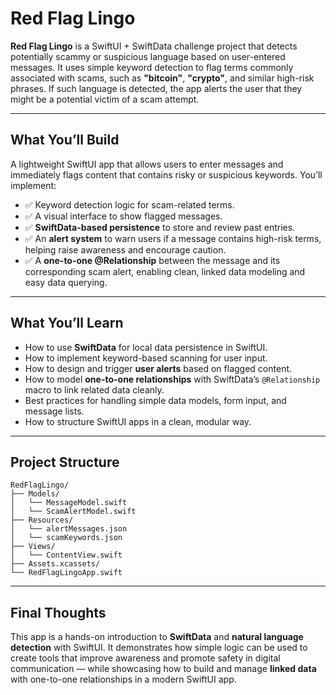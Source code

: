 # Red Flag Lingo

**Red Flag Lingo** is a SwiftUI + SwiftData challenge project that detects potentially scammy or suspicious language based on user-entered messages. It uses simple keyword detection to flag terms commonly associated with 
scams, such as **"bitcoin"**, **"crypto"**, and similar high-risk phrases. If such language is detected, the app alerts the user that they might be a potential victim of a scam attempt.

---

## What You’ll Build

A lightweight SwiftUI app that allows users to enter messages and immediately flags content that contains risky or suspicious keywords. You’ll implement:

- ✅ Keyword detection logic for scam-related terms.
- ✅ A visual interface to show flagged messages.
- ✅ **SwiftData-based persistence** to store and review past entries.
- ✅ An **alert system** to warn users if a message contains high-risk terms, helping raise awareness and encourage caution.
- ✅ A **one-to-one @Relationship** between the message and its corresponding scam alert, enabling clean, linked data modeling and easy data querying.

---

## What You’ll Learn

- How to use **SwiftData** for local data persistence in SwiftUI.
- How to implement keyword-based scanning for user input.
- How to design and trigger **user alerts** based on flagged content.
- How to model **one-to-one relationships** with SwiftData’s `@Relationship` macro to link related data cleanly.
- Best practices for handling simple data models, form input, and message lists.
- How to structure SwiftUI apps in a clean, modular way.

---

## Project Structure

```text
RedFlagLingo/       
├── Models/
│   └── MessageModel.swift    
│   └── ScamAlertModel.swift               
├── Resources/
│   └── alertMessages.json 
│   └── scamKeywords.json    
├── Views/
│   └── ContentView.swift        
├── Assets.xcassets/              
└── RedFlagLingoApp.swift        
````

---

## Final Thoughts

This app is a hands-on introduction to **SwiftData** and **natural language detection** with SwiftUI. It demonstrates how simple logic can be used to create tools that improve awareness and promote safety in digital 
communication — while showcasing how to build and manage **linked data** with one-to-one relationships in a modern SwiftUI app.

